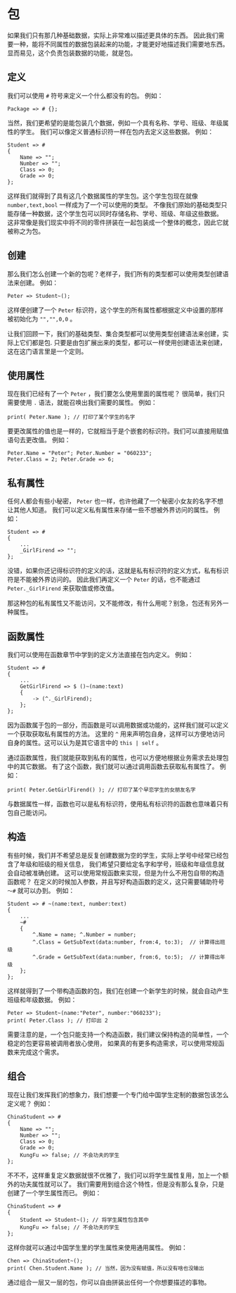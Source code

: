 # 包
如果我们只有那几种基础数据，实际上非常难以描述更具体的东西。
因此我们需要一种，能将不同属性的数据包装起来的功能，才能更好地描述我们需要地东西。
显而易见，这个负责包装数据的功能，就是包。
## 定义
我们可以使用 `#` 符号来定义一个什么都没有的包。
例如：

    Package => # {};

当然，我们更希望的是能包装几个数据，例如一个具有名称、学号、班级、年级属性的学生。
我们可以像定义普通标识符一样在包内去定义这些数据。
例如：

    Student => # 
    {
        Name => "";
        Number => "";
        Class => 0;
        Grade => 0;
    };

这样我们就得到了具有这几个数据属性的学生包。这个学生包现在就像 `number,text,bool` 一样成为了一个可以使用的类型。
不像我们原始的基础类型只能存储一种数据，这个学生包可以同时存储名称、学号、班级、年级这些数据。
这非常像是我们现实中将不同的零件拼装在一起包装成一个整体的概念，因此它就被称之为包。

## 创建
那么我们怎么创建一个新的包呢？老样子，我们所有的类型都可以使用类型创建语法来创建。
例如：

    Peter => Student~();

这样便创建了一个 `Peter` 标识符，这个学生的所有属性都根据定义中设置的那样被初始化为 `"","",0,0` 。

让我们回顾一下，我们的基础类型、集合类型都可以使用类型创建语法来创建，实际上它们都是包.
只要是由包扩展出来的类型，都可以一样使用创建语法来创建，这在这门语言里是一个定则。

## 使用属性
现在我们已经有了一个 `Peter` ，我们要怎么使用里面的属性呢？
很简单，我们只需要使用 `.` 语法，就能召唤出我们需要的属性。
例如：

    print( Peter.Name ); // 打印了某个学生的名字

要更改属性的值也是一样的，它就相当于是个嵌套的标识符。我们可以直接用赋值语句去更改值。
例如：

    Peter.Name = "Peter"; Peter.Number = "060233";
    Peter.Class = 2; Peter.Grade => 6;

## 私有属性
任何人都会有些小秘密， `Peter` 也一样，也许他藏了一个秘密小女友的名字不想让其他人知道。
我们可以定义私有属性来存储一些不想被外界访问的属性。
例如：

    Student => # 
    {
        ...
        _GirlFirend => "";
    };

没错，如果你还记得标识符的定义的话，这就是私有标识符的定义方式，私有标识符是不能被外界访问的。
因此我们再定义一个 `Peter` 的话，也不能通过 `Peter._GirlFirend` 来获取值或修改值。

那这种包的私有属性又不能访问，又不能修改，有什么用呢？别急，包还有另外一种属性。

## 函数属性
我们可以使用在函数章节中学到的定义方法直接在包内定义。
例如：

    Student => # 
    {
        ...
        GetGirlFirend => $ ()~(name:text)
        {
            -> (^._GirlFirend);
        };
    };

因为函数属于包的一部分，而函数是可以调用数据或功能的，这样我们就可以定义一个获取获取私有属性的方法。
这里的 `^` 用来声明包自身，这样可以方便地访问自身的属性。这可以认为是其它语言中的 `this | self` 。

通过函数属性，我们就能获取到私有的属性，也可以方便地根据业务需求去处理包中的其它数据。
有了这个函数，我们就可以通过调用函数去获取私有属性了。
例如：

    print( Peter.GetGirlFirend() ); // 打印了某个早恋学生的女朋友名字

与数据属性一样，函数也可以是私有标识符，使用私有标识符的函数也意味着只有包自己能访问。

## 构造
有些时候，我们并不希望总是反复创建数据为空的学生，实际上学号中经常已经包含了年级和班级的相关信息，
我们希望只要给定名字和学号，班级和年级信息就会自动被准确创建。
这可以使用常规函数来实现，但是为什么不用包自带的构造函数呢？
在定义的时候加入参数，并且写好构造函数的定义，这只需要辅助符号 `～#` 就可以办到。
例如：

    Student => # ~(name:text, number:text) 
    {
        ...
        ~#
        {
            ^.Name = name; ^.Number = number;
            ^.Class = GetSubText(data:number, from:4, to:3);  // 计算得出班级
            ^.Grade = GetSubText(data:number, from:6, to:5);  // 计算得出年级
        };
    };

这样就得到了一个带构造函数的包，我们在创建一个新学生的时候，就会自动产生班级和年级数据。
例如：

    Peter => Student~(name:"Peter", number:"060233");
    print( Peter.Class ); // 打印出 2

需要注意的是，一个包只能支持一个构造函数，我们建议保持构造的简单性，一个稳定的包更容易被调用者放心使用，
如果真的有更多构造需求，可以使用常规函数来完成这个需求。
## 组合
现在让我们发挥我们的想象力，我们想要一个专门给中国学生定制的数据包该怎么定义呢？
例如：

    ChinaStudent => #
    {
        Name => "";
        Number => "";
        Class => 0;
        Grade => 0;
        KungFu => false; // 不会功夫的学生
    };

不不不，这样重复定义数据就很不优雅了，我们可以将学生属性复用，加上一个额外的功夫属性就可以了。
我们需要用到组合这个特性，但是没有那么复杂，只是创建了一个学生属性而已。
例如：

    ChinaStudent => #
    {
        Student => Student~(); // 将学生属性包含其中
        KungFu => false; // 不会功夫的学生
    };

这样你就可以通过中国学生里的学生属性来使用通用属性。
例如：

    Chen => ChinaStudent~();
    print( Chen.Student.Name ); // 当然，因为没有赋值，所以没有啥也没输出

通过组合一层又一层的包，你可以自由拼装出任何一个你想要描述的事物。

